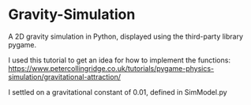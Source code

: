 # Gravity-Simulation
A 2D gravity simulation in Python, displayed using the third-party library pygame.

I used this tutorial to get an idea for how to implement the functions: https://www.petercollingridge.co.uk/tutorials/pygame-physics-simulation/gravitational-attraction/

I settled on a gravitational constant of 0.01, defined in SimModel.py
